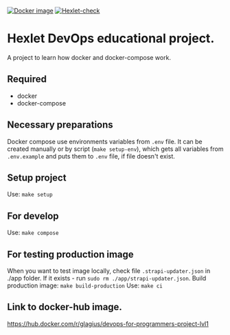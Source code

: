 [![Docker image](https://github.com/glagius/devops-for-programmers-project-lvl1/actions/workflows/docker-build.yml/badge.svg)](https://github.com/glagius/devops-for-programmers-project-lvl1/actions/workflows/docker-build.yml)
[![Hexlet-check](https://github.com/glagius/devops-for-programmers-project-lvl1/actions/workflows/hexlet-check.yml/badge.svg)](https://github.com/glagius/devops-for-programmers-project-lvl1/actions/workflows/hexlet-check.yml)

# Hexlet DevOps educational project.
A project to learn how docker and docker-compose work.

## Required
- docker
- docker-compose

## Necessary preparations
Docker compose use environments variables from `.env` file.
It can be created manually or by script (`make setup-env`), which gets all variables from `.env.example` and puts them to `.env` file, if file doesn't exist.


## Setup project
Use: `make setup`
## For develop
Use: `make compose`
## For testing production image
When you want to test image locally, check file `.strapi-updater.json` in ./app folder. If it exists - run `sudo rm ./app/strapi-updater.json`.
Build production image: `make build-production`
Use: `make ci`

## Link to docker-hub image.
https://hub.docker.com/r/glagius/devops-for-programmers-project-lvl1